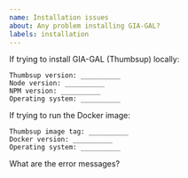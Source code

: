 ```yaml
---
name: Installation issues
about: Any problem installing GIA-GAL?
labels: installation
---
```


If trying to install GIA-GAL (Thumbsup) locally:

```
Thumbsup version: __________
Node version: __________
NPM version: __________
Operating system: __________
```

If trying to run the Docker image:

```
Thumbsup image tag: __________
Docker version: __________
Operating system: __________
```

What are the error messages?
